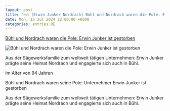 ```yaml
---
layout: post
title: "🔥🔥 [Erwin Junker Nordrach] Bühl und Nordrach waren die Pole: Erwin Junker ist gestorben"
date: Mon, 15 Jul 2024 22:00:00 +0200
categories: entries DE
---
```

[Bühl und Nordrach waren die Pole: Erwin Junker ist gestorben](https://bnn.de/mittelbaden/buehl/buehl-und-nordrach-waren-die-pole-erwin-junker-ist-gestorben)

![Bühl und Nordrach waren die Pole: Erwin Junker ist gestorben](https://static.bnn.de/mittelbaden/buehl/Herr-Erwin-Junker.jpg-qd8rr5/alternates/LANDSCAPE_13x7_BASE/Herr%20Erwin%20Junker.jpg?sharing=premium)

Aus der Sägewerksfamilie zum weltweit tätigen Unternehmen: Erwin Junker prägte seine Heimat Nordrach und engagierte sich auch in Bühl.

Im Alter von 94 Jahren

Bühl und Nordrach waren seine Pole: Unternehmer Erwin Junker ist gestorben

Aus der Sägewerksfamilie zum weltweit tätigen Unternehmen: Erwin Junker prägte seine Heimat Nordrach und engagierte sich auch in Bühl.

